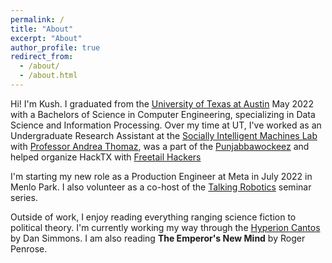 ```yaml
---
permalink: /
title: "About"
excerpt: "About"
author_profile: true
redirect_from: 
  - /about/
  - /about.html
---
```


Hi! I'm Kush. I graduated from the [University of Texas at Austin](utexas.edu) May 2022 with a Bachelors of Science in Computer Engineering, specializing in Data Science and Information Processing. Over my time at UT, I've worked as an Undergraduate Research Assistant at the [Socially Intelligent Machines Lab](https://sim.ece.utexas.edu/people.html) with [Professor Andrea Thomaz](https://www.ece.utexas.edu/people/faculty/andrea-thomaz), was a part of the [Punjabbawockeez](https://www.instagram.com/punjabbawockeez/) and helped organize HackTX with [Freetail Hackers](http://freetailhackers.com)

I'm starting my new role as a Production Engineer at Meta in July 2022 in Menlo Park. I also volunteer as a co-host of the [Talking Robotics](http://talking-robotics.github.io) seminar series.

Outside of work, I enjoy reading everything ranging science fiction to political theory. I'm currently working my way through the [Hyperion Cantos](https://en.wikipedia.org/wiki/Hyperion_Cantos) by Dan Simmons. I am also reading **The Emperor's New Mind** by Roger Penrose. 
